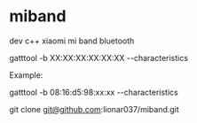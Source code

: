 # miband
dev c++ xiaomi mi band bluetooth

gatttool -b XX:XX:XX:XX:XX:XX --characteristics

Example:

gatttool -b 08:16:d5:98:xx:xx --characteristics

git clone git@github.com:lionar037/miband.git 